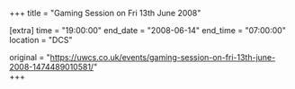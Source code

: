 +++
title = "Gaming Session on Fri 13th June 2008"

[extra]
time = "19:00:00"
end_date = "2008-06-14"
end_time = "07:00:00"
location = "DCS"

original = "https://uwcs.co.uk/events/gaming-session-on-fri-13th-june-2008-1474489010581/"    
+++



